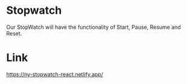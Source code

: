 # Stopwatch
Our StopWatch will have the functionality of Start, Pause, Resume and Reset.
# Link
https://ny-stopwatch-react.netlify.app/
